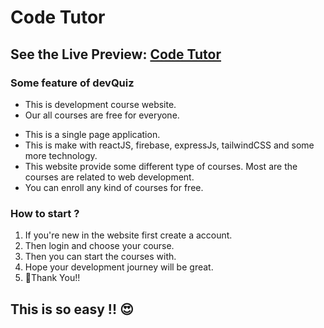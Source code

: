 Code Tutor
========
See the Live Preview: [Code Tutor](https://code-tutor-255e9.web.app/)
------------------

### Some feature of devQuiz

<ul>
<li>This is development course website.</li>
<li>Our all courses are free for everyone.</li>
</ul>

<ul>
<li>This is a single page application.</li>
<li>This is make with reactJS, firebase, expressJs, tailwindCSS and some more technology.</li>
<li>This website provide some different type of courses. Most are the courses are related to web development.</li>
<li>You can enroll any kind of courses for free.</li>
</ul>

### How to start ?
<ol>
<li>If you're new in the website first create a account.</li>
<li>Then login and choose your course.</li>
<li>Then you can start the courses with.</li>
<li>Hope your development journey will be great.</li>
<li>🎈Thank You!!</li>
</ol>

## This is so easy !! 😍